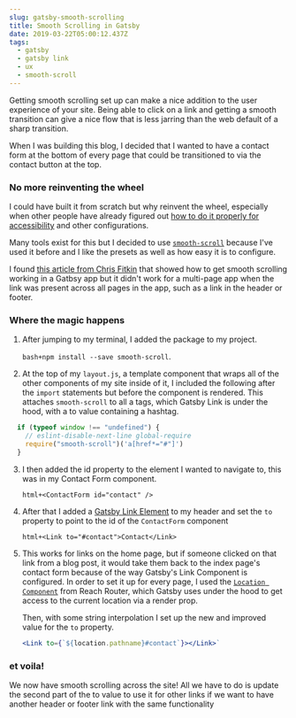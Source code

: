 ```yaml
---
slug: gatsby-smooth-scrolling
title: Smooth Scrolling in Gatsby
date: 2019-03-22T05:00:12.437Z
tags:
  - gatsby
  - gatsby link
  - ux
  - smooth-scroll
---
```

Getting smooth scrolling set up can make a nice addition to the user experience of your site. Being able to click on a link and getting a smooth transition can give a nice flow that is less jarring than the web default of a sharp transition.

When I was building this blog, I decided that I wanted to have a contact form at the bottom of every page that could be transitioned to via the contact button at the top.

### No more reinventing the wheel

I could have built it from scratch but why reinvent the wheel, especially when other people have already figured out [how to do it properly for accessibility](https://css-tricks.com/smooth-scrolling-accessibility/) and other configurations.

Many tools exist for this but I decided to use [`smooth-scroll`](https://www.npmjs.com/package/smooth-scroll) because I've used it before and I like the presets as well as how easy it is to configure.

I found [this article from Chris Fitkin](https://medium.com/@chrisfitkin/how-to-smooth-scroll-links-in-gatsby-3dc445299558) that showed how to get smooth scrolling working in a Gatbsy app but it didn't work for a multi-page app when the link was present across all pages in the app, such as a link in the header or footer.

### Where the magic happens

1. After jumping to my terminal, I added the package to my project.

   `bash+npm install --save smooth-scroll`.

2. At the top of my `layout.js`, a template component that wraps all of the other components of my site inside of it, I included the following after the `import` statements but before the component is rendered. This attaches `smooth-scroll` to all a tags, which Gatsby Link is under the hood, with a to value containing a hashtag.

```js
  if (typeof window !== "undefined") {
    // eslint-disable-next-line global-require
    require("smooth-scroll")('a[href*="#"]')
  }
```

3. I then added the id property to the element I wanted to navigate to, this was in my Contact Form component.

   `html+<ContactForm id="contact" />`

4. After that I added a [Gatsby Link Element](https://www.gatsbyjs.org/docs/gatsby-link/) to my header and set the `to` property to point to the id of the `ContactForm` component

   `html+<Link to="#contact">Contact</Link>`

5. This works for links on the home page, but if someone clicked on that link from a blog post, it would take them back to the index page's contact form because of the way Gatsby's Link Component is configured. In order to set it up for every page, I used the [`Location Component`](https://reach.tech/router/api/Location) from Reach Router, which Gatsby uses under the hood to get access to the current location via a render prop.

   Then, with some string interpolation I set up the new and improved value for the `to` property.

   ```jsx
   <Link to={`${location.pathname}#contact`}></Link>`
   ```

### et voila!
We now have smooth scrolling across the site! All we have to do is update the second part of the to value to use it for other links if we want to have another header or footer link with the same functionality
